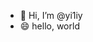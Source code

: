 - 👋 Hi, I’m @yi1iy
- 😄 hello, world

<!---
yi1iy/yi1iy is a ✨ special ✨ repository because its `README.md` (this file) appears on your GitHub profile.
You can click the Preview link to take a look at your changes.
--->
